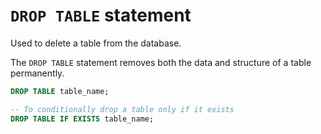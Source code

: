 # `DROP TABLE` statement
Used to delete a table from the database.

The `DROP TABLE` statement removes both the data and structure of a table permanently.
```SQL
DROP TABLE table_name;

-- To conditionally drop a table only if it exists
DROP TABLE IF EXISTS table_name;
```